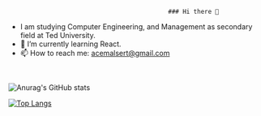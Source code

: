                                                 ### Hi there 👋

- I am studying Computer Engineering, and Management as secondary field at Ted University. 
- 🌱 I’m currently learning React.
- 📫 How to reach me: acemalsert@gmail.com

<br>


![Anurag's GitHub stats](https://github-readme-stats.vercel.app/api?username=acemalsert&show_icons=true&theme=radical)
  
[![Top Langs](https://github-readme-stats.vercel.app/api/top-langs/?username=acemalsert&langs_count=8)](https://github.com/anuraghazra/github-readme-stats)




